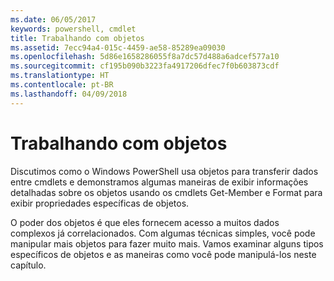 ```yaml
---
ms.date: 06/05/2017
keywords: powershell, cmdlet
title: Trabalhando com objetos
ms.assetid: 7ecc94a4-015c-4459-ae58-85289ea09030
ms.openlocfilehash: 5d86e1658286055f8a7dc57d488a6adcef577a10
ms.sourcegitcommit: cf195b090b3223fa4917206dfec7f0b603873cdf
ms.translationtype: HT
ms.contentlocale: pt-BR
ms.lasthandoff: 04/09/2018
---
```

# <a name="working-with-objects"></a>Trabalhando com objetos

Discutimos como o Windows PowerShell usa objetos para transferir dados entre cmdlets e demonstramos algumas maneiras de exibir informações detalhadas sobre os objetos usando os cmdlets Get-Member e Format para exibir propriedades específicas de objetos.

O poder dos objetos é que eles fornecem acesso a muitos dados complexos já correlacionados. Com algumas técnicas simples, você pode manipular mais objetos para fazer muito mais. Vamos examinar alguns tipos específicos de objetos e as maneiras como você pode manipulá-los neste capítulo.